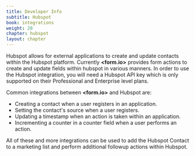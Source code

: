 ```yaml
---
title: Developer Info
subtitle: Hubspot
book: integrations
weight: 20
chapter: hubspot
layout: chapter
---
```

Hubspot allows for external applications to create and update contacts within the Hubspot platform. Currently **&lt;<span class="text-primary">form</span>.<span class="text-secondary">io</span>&gt;** provides form actions to create and update fields within hubspot in various manners. In order to use the Hubspot integration, you will need a Hubspot API key which is only supported on their Professional and Enterprise level plans.

Common integrations between **&lt;<span class="text-primary">form</span>.<span class="text-secondary">io</span>&gt;** and Hubspot are:

 - Creating a contact when a user registers in an application.
 - Setting the contact's source when a user registers.
 - Updating a timestamp when an action is taken within an application.
 - Incrementing a counter in a counter field when a user performs an action.

 All of these and more integrations can be used to add the Hubspot Contact to a marketing list and perform additional followup actions within Hubspot.
